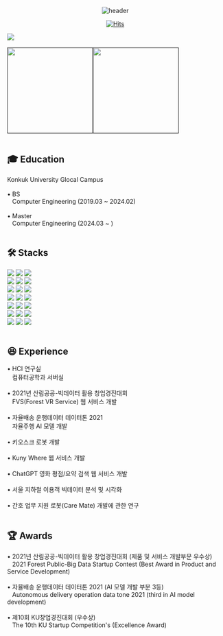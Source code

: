 <!-- 인사 -->
<div align = "center">

![header](https://capsule-render.vercel.app/api?type=rounded&color=0:43cea2,100:185a9d&fontColor=f7f5f5&text=Welcome%20to%20Taehyun's%20GitHub%20👋&animation=twinkling&fontSize=40&fontAlignY=50&fontAlign=50&height=180)

</div>

<div align = "center">

[![Hits](https://hits.seeyoufarm.com/api/count/incr/badge.svg?url=https%3A%2F%2Fgithub.com%2Fthe0807&count_bg=%2379C83D&title_bg=%23555555&icon=github.svg&icon_color=%23E7E7E7&title=visit&edge_flat=false)](https://hits.seeyoufarm.com)

</div>

<div align = "center" style="display:flex; flex-direction:row;">
  <a href="mailto:the0807.eom@gmail.com">
    <img src="https://img.shields.io/badge/Gmail-d14836?logo=Gmail&logoColor=white&link=the0807.eom@gmail.com"> 
  </a>
</div>
<br>

<!-- 상태 카드 -->
<div align = "center" style="display:flex; flex-direction:row;">
  <a href="">
    <img height=200 align="center" src="https://github-readme-stats.vercel.app/api?username=the0807&include_all_commits=true&show_icons=true&hide_border=true&count_private=true&rank_icon=github&hide_title=true" />
  </a>
  <a href="">
    <img height=200 align="center" src="https://github-readme-stats.vercel.app/api/top-langs?username=the0807&layout=compact&langs_count=8&card_width=320&hide_title=true" />
  </a>
</div>
<br>

## 🎓 Education
<div style="display:flex; flex-direction:row;">
  Konkuk University Glocal Campus
</div>
<br>
<div style="display:flex; flex-direction:row;">
  • BS
</div>
<div style="display:flex; flex-direction:row;">
  &nbsp&nbsp Computer Engineering (2019.03 ~ 2024.02)
</div>
<br>
<div style="display:flex; flex-direction:row;">
  • Master
</div>
<div style="display:flex; flex-direction:row;">
  &nbsp&nbsp Computer Engineering (2024.03 ~ )
</div>
<br>

<!-- Stack -->
## 🛠️ Stacks
<div style="display:flex; flex-direction:column; align-items:flex-start;">
    <div>
    <img src="https://img.shields.io/badge/ROS-22314E?logo=ros&logoColor=white">
    <img src="https://img.shields.io/badge/ROS2-22314E?logo=ros&logoColor=white">
    <img src="https://img.shields.io/badge/GitHub-181717?logo=github&logoColor=white">
    <br>
    <img src="https://img.shields.io/badge/Raspberry Pi-A22846?logo=Raspberry-Pi&logoColor=white">
    <img src="https://img.shields.io/badge/Ubuntu-E95420?logo=Ubuntu&logoColor=white">
    <img src="https://img.shields.io/badge/Jupyter-F37626?logo=Jupyter&logoColor=white">
    <br>
    <img src="https://img.shields.io/badge/PyTorch-EE4C2C?logo=PyTorch&logoColor=white">
    <img src="https://img.shields.io/badge/TensorFlow-FF6F00?logo=TensorFlow&logoColor=white">
    <img src="https://img.shields.io/badge/Git-F05032?logo=git&logoColor=white">
    <br>
    <img src="https://img.shields.io/badge/Arduino-00878F?logo=Arduino&logoColor=white">
    <img src="https://img.shields.io/badge/Vue.js-4FC08D?logo=Vue.js&logoColor=white">
    <img src="https://img.shields.io/badge/Anaconda-44A833?logo=anaconda&logoColor=white">
    <br>
    <img src="https://img.shields.io/badge/Linux-FCC624?logo=linux&logoColor=black">
    <img src="https://img.shields.io/badge/Firebase-FFCA28?logo=firebase&logoColor=white">
    <img src="https://img.shields.io/badge/Javascript-F7DF1E?logo=javascript&logoColor=white">
    <br>
    <img src="https://img.shields.io/badge/VSCode-007ACC?logo=visual-studio-code&logoColor=white">
    <img src="https://img.shields.io/badge/Vuetify-1867C0?logo=Vuetify">
    <img src="https://img.shields.io/badge/OpenCV-5C3EE8?logo=OpenCV&logoColor=white">
    <br>
    <img src="https://img.shields.io/badge/Python-3776AB?logo=python&logoColor=white">
    <img src="https://img.shields.io/badge/C/C++-3776AB?logo=C%2B%2B&logoColor=white"/>
    <img src="https://img.shields.io/badge/MySQL-4479A1?logo=mysql&logoColor=white">
    <br>
</div>
<br>

## 😆 Experience
<div style="display:flex; flex-direction:row;">
  • HCI 연구실
</div>
<div style="display:flex; flex-direction:row;">
  &nbsp&nbsp 컴퓨터공학과 서버실
</div>
<br>

<div style="display:flex; flex-direction:row;">
  • 2021년 산림공공-빅데이터 활용 창업경진대회
</div>
<div style="display:flex; flex-direction:row;">
  &nbsp&nbsp FVS(Forest VR Service) 웹 서비스 개발
</div>
<br>

<div style="display:flex; flex-direction:row;">
  • 자율배송 운행데이터 데이터톤 2021
</div>
<div style="display:flex; flex-direction:row;">
  &nbsp&nbsp 자율주행 AI 모델 개발
</div>
<br>

<div style="display:flex; flex-direction:row;">
  • 키오스크 로봇 개발
</div>
<br>

<div style="display:flex; flex-direction:row;">
  • Kuny Where 웹 서비스 개발
</div>
<br>

<div style="display:flex; flex-direction:row;">
  • ChatGPT 영화 평점/요약 검색 웹 서비스 개발
</div>
<br>

<div style="display:flex; flex-direction:row;">
  • 서울 지하철 이용객 빅데이터 분석 및 시각화
</div>
<br>

<div style="display:flex; flex-direction:row;">
  • 간호 업무 지원 로봇(Care Mate) 개발에 관한 연구
</div>
<br>

## 🏆 Awards
<div style="display:flex; flex-direction:row;">
  • 2021년 산림공공-빅데이터 활용 창업경진대회 (제품 및 서비스 개발부문 우수상)
</div>
<div style="display:flex; flex-direction:row;">
  &nbsp&nbsp 2021 Forest Public-Big Data Startup Contest (Best Award in Product and Service Development)
</div>
<br>

<div style="display:flex; flex-direction:row;">
  • 자율배송 운행데이터 데이터톤 2021 (AI 모델 개발 부분 3등)
</div>
<div style="display:flex; flex-direction:row;">
  &nbsp&nbsp Autonomous delivery operation data tone 2021 (third in AI model development)
</div>
<br>

<div style="display:flex; flex-direction:row;">
  • 제10회 KU창업경진대회 (우수상)
</div>
<div style="display:flex; flex-direction:row;">
  &nbsp&nbsp The 10th KU Startup Competition's (Excellence Award)
</div>
<br>

<!-- Contact -->
<!--
## 📞 Contact
<div align = "center" style="display:flex; flex-direction:row;">
  <a href="mailto:the0807.eom@gmail.com">
    <img src="https://img.shields.io/badge/Gmail-d14836?logo=Gmail&logoColor=white&link=the0807.eom@gmail.com"> 
  </a>
</div>
<br>
-->

<!--
**the0807/the0807** is a ✨ _special_ ✨ repository because its `README.md` (this file) appears on your GitHub profile.

Here are some ideas to get you started:

- 🔭 I’m currently working on ...
- 🌱 I’m currently learning ...
- 👯 I’m looking to collaborate on ...
- 🤔 I’m looking for help with ...
- 💬 Ask me about ...
- 📫 How to reach me: ...
- 😄 Pronouns: ...
- ⚡ Fun fact: ...
-->
